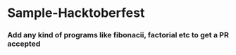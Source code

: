 # Sample-Hacktoberfest
### Add any kind of programs like fibonacii, factorial etc to get a PR accepted
